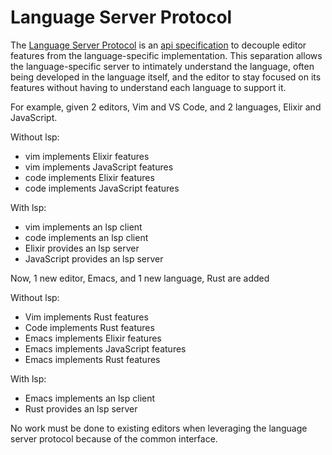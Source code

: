 # Language Server Protocol

The [Language Server Protocol](https://microsoft.github.io/language-server-protocol/) is an [api specification](https://microsoft.github.io/language-server-protocol/specifications/specification-current/) to decouple editor features from the language-specific implementation. This separation allows the language-specific server to intimately understand the language, often being developed in the language itself, and the editor to stay focused on its features without having to understand each language to support it.

For example, given 2 editors, Vim and VS Code, and 2 languages, Elixir and JavaScript.

Without lsp:

* vim implements Elixir features
* vim implements JavaScript features
* code implements Elixir features
* code implements JavaScript features

With lsp:

* vim implements an lsp client
* code implements an lsp client
* Elixir provides an lsp server
* JavaScript provides an lsp server

Now, 1 new editor, Emacs, and 1 new language, Rust are added

Without lsp:

* Vim implements Rust features
* Code implements Rust features
* Emacs implements Elixir features
* Emacs implements JavaScript features
* Emacs implements Rust features

With lsp:

* Emacs implements an lsp client
* Rust provides an lsp server

No work must be done to existing editors when leveraging the language server protocol because of the common interface.
